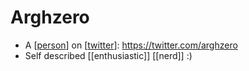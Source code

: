 # Arghzero

- A [[person]] on [[twitter]]: https://twitter.com/arghzero
- Self described [[enthusiastic]] [[nerd]] :)


[//begin]: # "Autogenerated link references for markdown compatibility"
[person]: person "Person"
[twitter]: twitter "Twitter"
[//end]: # "Autogenerated link references"